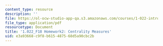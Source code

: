 ```yaml
---
content_type: resource
description: ''
file: https://ol-ocw-studio-app-qa.s3.amazonaws.com/courses/1-022-introduction-to-network-models-fall-2018/e3a93668c9f8b615487568d5a90cbc2b_MIT1_022F18_Homework2.pdf
file_type: application/pdf
resourcetype: Document
title: '1.022_F18 Homework2: Centrality Measures'
uid: e3a93668-c9f8-b615-4875-68d5a90cbc2b
---
```

